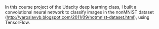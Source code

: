 In this course project of the Udacity deep learning class, I built a convolutional neural network to classify images in the nonMNIST dataset (http://yaroslavvb.blogspot.com/2011/09/notmnist-dataset.html), using TensorFlow.
